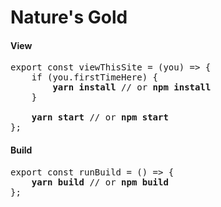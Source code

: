 # Nature's Gold

#### View

<pre>
export const viewThisSite = (you) => {
    if (you.firstTimeHere) {
        <strong>yarn install</strong> // or <strong>npm install</strong>
    }

    <strong>yarn start</strong> // or <strong>npm start</strong>
};
</pre>

#### Build

<pre>
export const runBuild = () => {
    <strong>yarn build</strong> // or <strong>npm build</strong>
};
</pre>
